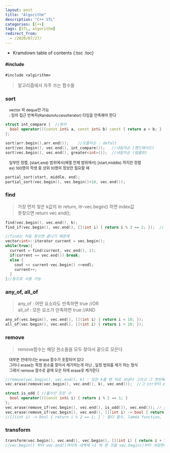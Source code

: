 ```yaml
---
layout: post
title: "Algorithm"
description: "C++ STL"
categories: [C++]
tags: [STL, algorithm]
redirect_from:
  - /2020/07/27/
---
```

  <style>
    .margin {
      font-size:12px;
      margin-left:12px;
    }
    .nomargin{
      font-size:12px;
      margin-left:0;
    }
    .space{
      margin:-10px 0;
    }
  </style>

* Kramdown table of contents
{:toc .toc}

####  #include
`#include <algirithm>`
> 알고리즘에서 자주 쓰는 함수들    

### sort    
<span class="margin">vector 와 deque만 가능</span>   
<span class="margin">: 임의 접근 반복자(RandomAccessIterator) 타입을 만족해야 한다</span>     

~~~ c++
struct int_compare {  //원리
  bool operator()(const int& a, const int& b) const { return a > b; }
};

sort(arr.begin(),arr.end());    //오름차순 : defalt 
sort(vec.begin(), vec.end(), int_compare());   //내림차순 (핸드메이드)
sort(vec.begin(), vec.end(), greater<int>());  //내림차순 (템플릿)
~~~

<span class="margin">일부만 정렬, [start,end) 범위에서(배열 전체 범위에서) [start,middle) 까지만 정렬</span>     
<span class="margin">ex) 100명의 학생 중 상위 10명의 정보만 필요할 때</span>     

~~~ c++
partial_sort(start, middle, end);
partial_sort(vec.begin(), vec.begin()+10, vec.end());
~~~

### find    
> 가장 먼저 찾은 k값의 itr return, itr-vec.begin() 하면 index값    
> 못찾으면 return vec.end();

~~~ c++
find(vec.begin(), vec.end(), k);
find_if(vec.begin(), vec.end(), [](int i) { return i % 3 == 2; });  //람다함수를 이용해 find_if 사용

//find는 처음 찾으면 끝나기 때문에
vector<int>::iterator current = vec.begin();
while(true){
  current = find(current, vec.end(), 1);
  if(current == vec.end()) break;
  else {
    cout << current-vec.begin() <<endl;
    current++;
  }
}//등으로 사용 가능
~~~

### any_of, all_of

> any_of : 어떤 요소라도 만족하면 true  //OR    
> all_of : 모든 요소가 만족하면 true    //AND    

~~~ c++
any_of(vec.begin(), vec.end(), [](int i) { return i < 10; });
all_of(vec.begin(), vec.end(), [](int i) { return i < 10; });
~~~

### remove
> remove함수는 해당 원소들을 모두 찾아서 끝으로 모은다   

<span class="margin">대부분 컨테이너는 erase 함수가 포함되어 있다</span>    
<span class="margin">그러나 erase는 특정 원소를 찾아서 제거하는게 아닌 , 일정 범위를 제거 하는 형식</span>    
<span class="margin">그래서 remove 함수로 끝에 모은 뒤에 erase로 제거한다</span>    

~~~ c++
//remove(vec.begin(), vec.end(), k) : 모든 k를 맨 뒤로 보낸다 그리고 그 첫번째 itr return
vec.erase(remove(vec.begin(), vec.end(), k), vec.end());  //그 itr부터 end까지는 k가 모여있을 테니 모두 삭제

struct is_odd { //홀수인 모든 수 
  bool operator()(const int& i) { return i % 2 == 1; }
};
vec.erase(remove_if(vec.begin(), vec.end(), is_odd()), vec.end()); // remove_if는 조건을 받음
vec.erase(remove_if(vec.begin(), vec.end(), [](int i) -> bool { return i % 2 == 1; }), vec.end());
//[](int i) -> bool { return i % 2 == 1; } : 람다 함수, lamda function, 익명 함수
~~~

### transform
~~~ c++
transform(vec.begin(), vec.end(), vec.begin(), [](int i) { return i + 1; }); //배열의 모든 수에 +1씩
//vec.begin() 부터 vec.end()까지의 내역에 +1 씩 한 것을 vec.begin()부터 저장한다
~~~